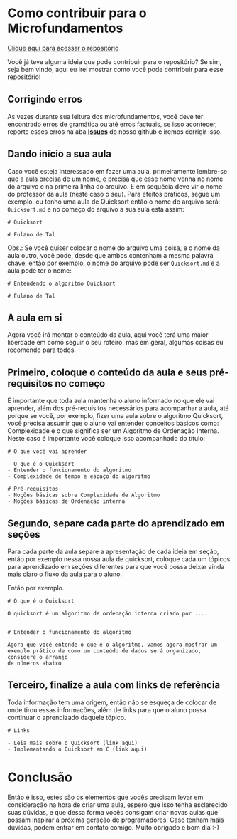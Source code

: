 # Como contribuir para o Microfundamentos

[Clique aqui para acessar o repositório](https://github.com/Programando-o-Mundo/Microfundamentos-AEDs)

Você já teve alguma ideia que pode contribuir para o repositório? Se sim, seja bem vindo, aqui eu irei mostrar como você pode contribuir para esse repositório! 

## Corrigindo erros 

As vezes durante sua leitura dos microfundamentos, você deve ter encontrado erros de gramática ou até erros factuais, se isso acontecer, reporte esses erros na aba [**Issues**](https://github.com/Programando-o-Mundo/Microfundamentos-AEDs/issues) do nosso github e iremos corrigir isso.

## Dando início a sua aula

Caso você esteja interessado em fazer uma aula, primeiramente lembre-se que a aula precisa de um nome, e precisa que esse nome venha no nome do arquivo e na primeira linha do arquivo. E em sequêcia deve vir o nome do professor da aula (neste caso o seu). Para efeitos práticos, segue um exemplo, eu tenho uma aula de Quicksort então o nome do arquivo será: ```Quicksort.md``` e no começo do arquivo a sua aula está assim:

```
# Quicksort

# Fulano de Tal
```
Obs.: Se você quiser colocar o nome do arquivo uma coisa, e o nome da aula outro, você pode, desde que ambos contenham a mesma palavra chave, então
por exemplo, o nome do arquivo pode ser ```Quicksort.md``` e a aula pode ter o nome:

```
# Entendendo o algoritmo Quicksort

# Fulano de Tal

```

## A aula em si

Agora você irá montar o conteúdo da aula, aqui você terá uma maior liberdade em como seguir o seu roteiro, mas em geral, algumas coisas eu recomendo para 
todos.

## Primeiro, coloque o conteúdo da aula e seus pré-requisitos no começo

É importante que toda aula mantenha o aluno informado no que ele vai aprender, além dos pré-requisitos necessários para acompanhar a aula, até porque
se você, por exemplo, fizer uma aula sobre o algoritmo Quicksort, você precisa assumir que o aluno vai entender conceitos básicos como: Complexidade e 
o que significa ser um Algoritmo de Ordenação Interna. Neste caso é importante você coloque isso acompanhado do título:

```
# O que você vai aprender

- O que é o Quicksort
- Entender o funcionamento do algoritmo 
- Complexidade de tempo e espaço do algoritmo

# Pré-requisitos
- Noções básicas sobre Complexidade de Algoritmo
- Noções básicas de Ordenação interna
```

## Segundo, separe cada parte do aprendizado em seções

Para cada parte da aula separe a apresentação de cada ideia em seção, então por exemplo nessa nossa aula de quicksort, coloque cada um tópicos para
aprendizado em seções diferentes para que você possa deixar ainda mais claro o fluxo da aula para o aluno.

Então por exemplo.


```
# O que é o Quicksort

O quicksort é um algoritmo de ordenação interna criado por ....


# Entender o funcionamento do algoritmo

Agora que você entende o que é o algoritmo, vamos agora mostrar um exemplo prático de como um conteúdo de dados será organizado, considere o arranjo 
de números abaixo

``` 

## Terceiro, finalize a aula com links de referência

Toda informação tem uma origem, então não se esqueça de colocar de onde tirou essas informações, além de links para que o aluno possa continuar
o aprendizado daquele tópico.

```
# Links

- Leia mais sobre o Quicksort (link aqui)
- Implementando o Quicksort em C (link aqui)

``` 

# Conclusão

Então é isso, estes são os elementos que vocês precisam levar em consideração na hora de criar uma aula, espero que isso tenha esclarecido suas dúvidas,
e que dessa forma vocês consigam criar novas aulas que possam inspirar a próxima geração de programadores. Caso tenham mais dúvidas, podem entrar em contato
comigo. Muito obrigado e bom dia :-)
